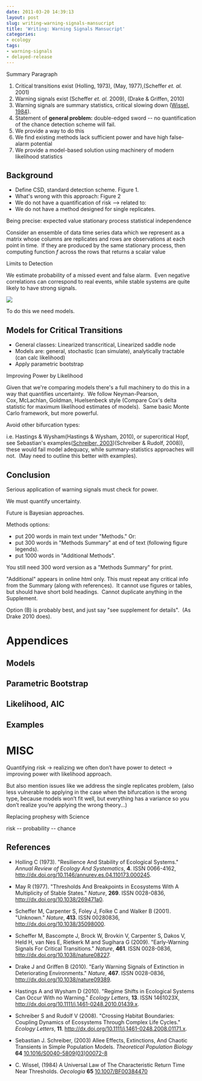 ```yaml
---
date: 2011-03-20 14:39:13
layout: post
slug: writing-warning-signals-mansucript
title: 'Writing: Warning Signals Mansucript'
categories:
- ecology 
tags:
- warning-signals
- delayed-release
---
```



Summary Paragraph




1. Critical transitions exist (Holling, 1973), (May, 1977),(Scheffer _et. al._ 2001)
2. Warning signals exist (Scheffer _et. al._ 2009), (Drake & Griffen, 2010)
3. Warning signals are summary statistics, critical slowing down (<span class="tooltip" title="Wissel C (1984). A Universal Law of The Characteristic Return Time
Near Thresholds. _Oecologia_, *65*. ISSN 0029-8549, 
http://dx.doi.org/10.1007/BF00384470."><a href="http://dx.doi.org/10.1007/BF00384470">Wissel, 1984</a></span>).
4. Statement of **general problem:** double-edged sword -- no quantification of the chance detection scheme will fail.
5. We provide a way to do this
6. We find existing methods lack sufficient power and have high false-alarm potential
7. We provide a model-based solution using machinery of modern likelihood statistics




## Background

* Define CSD, standard detection scheme. Figure 1.
* What's wrong with this approach: Figure 2
* We do not have a quantification of risk --> related to:
* We do not have a method designed for single replicates.


Being precise: expected value stationary process statistical independence

Consider an ensemble of data time series data which we represent as a matrix whose columns are replicates and rows are observations at each point in time.  If they are produced by the same stationary process, then computing function _f_ across the rows that returns a scalar value

Limits to Detection

We estimate probability of a missed event and false alarm.  Even negative correlations can correspond to real events, while stable systems are quite likely to have strong signals.

![]( http://farm6.staticflickr.com/5094/5540149387_6de217dea4_o.png )


To do this we need models.


## Models for Critical Transitions

	
* General classes: Linearized transcritical, Linearized saddle node
* Models are: general, stochastic (can simulate), analytically tractable (can calc likelihood)
* Apply parametric bootstrap



Improving Power by Likelihood


Given that we're comparing models there's a full machinery to do this in a way that quantifies uncertainty.  We follow Neyman-Pearson, Cox, McLachlan, Goldman, Huelsenbeck style (Compare Cox's delta statistic for maximum likelihood estimates of models).  Same basic Monte Carlo framework, but more powerful.

Avoid other bifurcation types:

i.e. Hastings & Wysham(Hastings & Wysham, 2010), or supercritical Hopf, see Sebastian's examples(<span class="tooltip" title="Schreiber S (2003). Allee Effects, Extinctions, And Chaotic Transients
in Simple Population Models. _Theoretical Population Biology_, *64*.
ISSN 00405809,  http://dx.doi.org/10.1016/S0040-5809(03)00072-8."><a href="http://dx.doi.org/10.1016/S0040-5809(03)00072-8">Schreiber, 2003</a></span>)(Schreiber & Rudolf, 2008)), these would fail model adequacy, while summary-statistics approaches will not.  (May need to outline this better with examples).


## Conclusion


Serious application of warning signals must check for power.

We must quantify uncertainty.

Future is Bayesian approaches.

Methods options:




* put 200 words in main text under "Methods." Or:
* put 300 words in "Methods Summary" at end of text (following figure legends).
* put 1000 words in "Additional Methods".


You still need 300 word version as a "Methods Summary" for print.

"Additional" appears in online html only. This must repeat any critical info from the Summary (along with references).  It cannot use figures or tables, but should have short bold headings.  Cannot duplicate anything in the Supplement.

Option (B) is probably best, and just say "see supplement for details".  (As Drake 2010 does).




# Appendices




## Models




## Parametric Bootstrap




## Likelihood, AIC




## Examples




# MISC


Quantifying risk → realizing we often don’t have power to detect → improving power with likelihood approach.

But also mention issues like we address the single replicates problem, (also less vulnerable to applying in the case when the bifurcation is the wrong type, because models won’t fit well, but everything has a variance so you don’t realize you’re applying the wrong theory...)





Replacing prophesy with Science

risk -- probability -- chance

## References


- Holling C (1973).
"Resilience And Stability of Ecological Systems."
*Annual Review of Ecology And Systematics*, **4**.
ISSN 0066-4162, <a href="http://dx.doi.org/10.1146/annurev.es.04.110173.000245">http://dx.doi.org/10.1146/annurev.es.04.110173.000245</a>.

- May R (1977).
"Thresholds And Breakpoints in Ecosystems With A Multiplicity of Stable States."
*Nature*, **269**.
ISSN 0028-0836, <a href="http://dx.doi.org/10.1038/269471a0">http://dx.doi.org/10.1038/269471a0</a>.

- Scheffer M, Carpenter S, Foley J, Folke C and Walker B (2001).
"Unknown."
*Nature*, **413**.
ISSN 00280836, <a href="http://dx.doi.org/10.1038/35098000">http://dx.doi.org/10.1038/35098000</a>.

- Scheffer M, Bascompte J, Brock W, Brovkin V, Carpenter S, Dakos V, Held H, van Nes E, Rietkerk M and Sugihara G (2009).
"Early-Warning Signals For Critical Transitions."
*Nature*, **461**.
ISSN 0028-0836, <a href="http://dx.doi.org/10.1038/nature08227">http://dx.doi.org/10.1038/nature08227</a>.

- Drake J and Griffen B (2010).
"Early Warning Signals of Extinction in Deteriorating Environments."
*Nature*, **467**.
ISSN 0028-0836, <a href="http://dx.doi.org/10.1038/nature09389">http://dx.doi.org/10.1038/nature09389</a>.

- Hastings A and Wysham D (2010).
"Regime Shifts in Ecological Systems Can Occur With no Warning."
*Ecology Letters*, **13**.
ISSN 1461023X, <a href="http://dx.doi.org/10.1111/j.1461-0248.2010.01439.x">http://dx.doi.org/10.1111/j.1461-0248.2010.01439.x</a>.

- Schreiber S and Rudolf V (2008).
"Crossing Habitat Boundaries: Coupling Dynamics of Ecosystems Through Complex Life Cycles."
*Ecology Letters*, **11**.
<a href="http://dx.doi.org/10.1111/j.1461-0248.2008.01171.x">http://dx.doi.org/10.1111/j.1461-0248.2008.01171.x</a>.



- Sebastian J. Schreiber,   (2003) Allee Effects, Extinctions, And Chaotic Transients in Simple Population Models.  *Theoretical Population Biology*  **64**  [10.1016/S0040-5809(03)00072-8](http://dx.doi.org/10.1016/S0040-5809(03)00072-8)
- C. Wissel,   (1984) A Universal Law of The Characteristic Return Time Near Thresholds.  *Oecologia*  **65**  [10.1007/BF00384470](http://dx.doi.org/10.1007/BF00384470)
